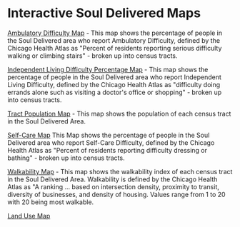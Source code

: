 # Interactive Soul Delivered Maps
[Ambulatory Difficulty Map](Ambulatory/map.html) - This map shows the percentage of people in the Soul Delivered area who report Ambulatory Difficulty, defined by the Chicago Health Atlas as "Percent of residents reporting serious difficulty walking or climbing stairs" - broken up into census tracts.


[Independent Living Difficulty Percentage Map](IndLivDif/qgis2web_2023_07_21-15_09_30_983627/IndLivDifMap.html) - This map shows the percentage of people in the Soul Delivered area who report Independent Living Difficulty, defined by the Chicago Health Atlas as "difficulty doing errands alone such as visiting a doctor's office or shopping" - broken up into census tracts. 


[Tract Population Map](Population/Webapp/PopMap.html) - This map shows the population of each census tract in the Soul Delivered Area.


[Self-Care Map](SelfCare/qgis2web_2023_07_21-16_07_44_836685/SelfCareMap.html) This Map shows the percentage of people in the Soul Delivered area who report Self-Care Difficulty, defined by the Chicago Health Atlas as "Percent of residents reporting difficulty dressing or bathing" - broken up into census tracts.


[Walkability Map](Walkability/Webapp/WalkMap.html) - This map shows the walkability index of each census tract in the Soul Delivered Area. Walkability is defined by the Chicago Health Atlas as "A ranking ... based on intersection density, proximity to transit, diversity of businesses, and density of housing. Values range from 1 to 20 with 20 being most walkable.


[Land Use Map](LandUseWebapp/Data/LandUseMap.html)
